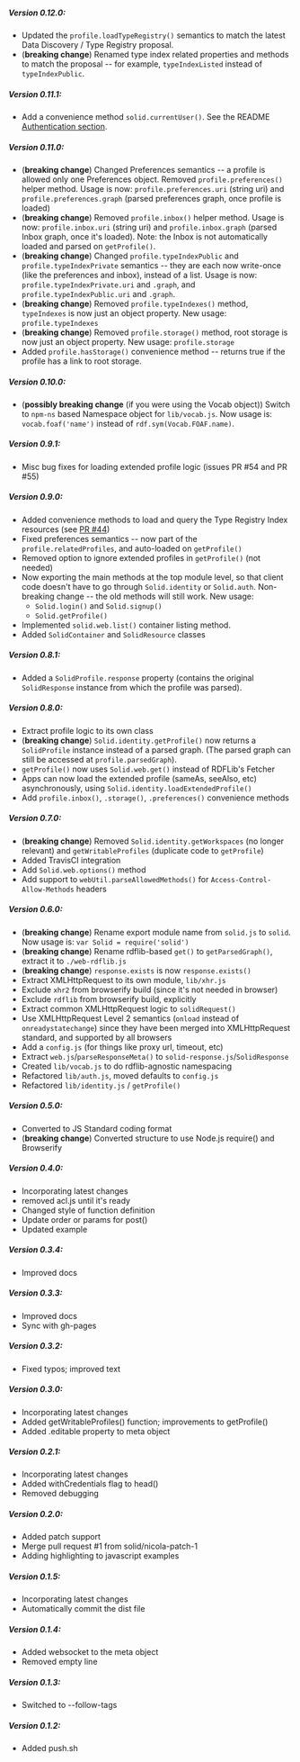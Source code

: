 ##### Version 0.12.0:

- Updated the `profile.loadTypeRegistry()` semantics to match the latest
  Data Discovery / Type Registry proposal.
- (**breaking change**) Renamed type index related properties and methods to
  match the proposal -- for example, `typeIndexListed` instead of
  `typeIndexPublic`.

##### Version 0.11.1:

- Add a convenience method `solid.currentUser()`. See the README
  [Authentication section](README.md#authentication).

##### Version 0.11.0:

- (**breaking change**) Changed Preferences semantics -- a profile is allowed
  only one Preferences object. Removed `profile.preferences()` helper method.
  Usage is now: `profile.preferences.uri` (string uri) and
  `profile.preferences.graph` (parsed preferences graph, once profile is loaded)
- (**breaking change**) Removed `profile.inbox()` helper method.
  Usage is now: `profile.inbox.uri` (string uri) and
  `profile.inbox.graph` (parsed Inbox graph, once it's loaded). Note:
  the Inbox is not automatically loaded and parsed on `getProfile()`.
- (**breaking change**) Changed `profile.typeIndexPublic` and
  `profile.typeIndexPrivate` semantics -- they are each now write-once (like the
  preferences and inbox), instead of a list. Usage is now:
  `profile.typeIndexPrivate.uri` and `.graph`, and
  `profile.typeIndexPublic.uri` and `.graph`.
- (**breaking change**) Removed `profile.typeIndexes()` method, `typeIndexes` is
  now just an object property. New usage: `profile.typeIndexes`
- (**breaking change**) Removed `profile.storage()` method, root storage is now
  just an object property. New usage: `profile.storage`
- Added `profile.hasStorage()` convenience method -- returns true if the profile
  has a link to root storage.

##### Version 0.10.0:

- (**possibly breaking change** (if you were using the Vocab object))
  Switch to `npm-ns` based Namespace object for
  `lib/vocab.js`. Now usage is: `vocab.foaf('name')` instead of
  `rdf.sym(Vocab.FOAF.name)`.

##### Version 0.9.1:

- Misc bug fixes for loading extended profile logic (issues PR #54 and PR #55)

##### Version 0.9.0:

- Added convenience methods to load and query the Type Registry Index resources
  (see [PR #44](https://github.com/solid/solid.js/pull/44))
- Fixed preferences semantics -- now part of the `profile.relatedProfiles`,
  and auto-loaded on `getProfile()`
- Removed option to ignore extended profiles in `getProfile()` (not needed)
- Now exporting the main methods at the top module level, so that client code
  doesn't have to go through `Solid.identity` or `Solid.auth`.
  Non-breaking change -- the old methods will still work.
  New usage:
  * `Solid.login()` and `Solid.signup()`
  * `Solid.getProfile()`
- Implemented `solid.web.list()` container listing method.
- Added `SolidContainer` and `SolidResource` classes

##### Version 0.8.1:

- Added a `SolidProfile.response` property (contains the original
  `SolidResponse` instance from which the profile was parsed).

##### Version 0.8.0:

- Extract profile logic to its own class
- (**breaking change**) `Solid.identity.getProfile()` now returns a
  `SolidProfile` instance instead of a parsed graph. (The parsed graph can
  still be accessed at `profile.parsedGraph`).
- `getProfile()` now uses `Solid.web.get()` instead of RDFLib's Fetcher
- Apps can now load the extended profile (sameAs, seeAlso, etc) asynchronously,
  using `Solid.identity.loadExtendedProfile()`
- Add `profile.inbox()`, `.storage()`, `.preferences()` convenience methods

##### Version 0.7.0:

- (**breaking change**) Removed `Solid.identity.getWorkspaces` (no longer
  relevant) and `getWritableProfiles` (duplicate code to `getProfile`)
- Added TravisCI integration
- Add `Solid.web.options()` method
- Add support to `webUtil.parseAllowedMethods()` for
  `Access-Control-Allow-Methods` headers

##### Version 0.6.0:

- (**breaking change**) Rename export module name from `solid.js` to `solid`.
  Now usage is: `var Solid = require('solid')`
- (**breaking change**) Rename rdflib-based `get()` to `getParsedGraph()`,
  extract it to `./web-rdflib.js`
- (**breaking change**) `response.exists` is now `response.exists()`
- Extract XMLHttpRequest to its own module, `lib/xhr.js`
- Exclude `xhr2` from browserify build (since it's not needed in browser)
- Exclude `rdflib` from browserify build, explicitly
- Extract common XMLHttpRequest logic to `solidRequest()`
- Use XMLHttpRequest Level 2 semantics (`onload` instead of
  `onreadystatechange`) since they have been merged into XMLHttpRequest
  standard, and supported by all browsers
- Add a `config.js` (for things like proxy url, timeout, etc)
- Extract `web.js`/`parseResponseMeta()` to `solid-response.js`/`SolidResponse`
- Created `lib/vocab.js` to do rdflib-agnostic namespacing
- Refactored `lib/auth.js`, moved defaults to `config.js`
- Refactored `lib/identity.js` / `getProfile()`

##### Version 0.5.0:

 - Converted to JS Standard coding format
 - (**breaking change**) Converted structure to use Node.js require()
  and Browserify

##### Version 0.4.0:

 - Incorporating latest changes
 - removed acl.js until it's ready
 - Changed style of function definition
 - Update order or params for post()
 - Updated example

##### Version 0.3.4:

 - Improved docs

##### Version 0.3.3:

 - Improved docs
 - Sync with gh-pages

##### Version 0.3.2:

 - Fixed typos; improved text

##### Version 0.3.0:

 - Incorporating latest changes
 - Added getWritableProfiles() function; improvements to getProfile()
 - Added .editable property to meta object

##### Version 0.2.1:

 - Incorporating latest changes
 - Added withCredentials flag to head()
 - Removed debugging

##### Version 0.2.0:

 - Added patch support
 - Merge pull request #1 from solid/nicola-patch-1
 - Adding highlighting to javascript examples

##### Version 0.1.5:

 - Incorporating latest changes
 - Automatically commit the dist file

##### Version 0.1.4:

 - Added websocket to the meta object
 - Removed empty line

##### Version 0.1.3:

 - Switched to --follow-tags

##### Version 0.1.2:

 - Added push.sh
